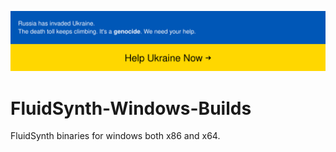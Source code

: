 [![Stand With Ukraine](https://raw.githubusercontent.com/vshymanskyy/StandWithUkraine/main/banner2-direct.svg)](https://stand-with-ukraine.pp.ua)

# FluidSynth-Windows-Builds
FluidSynth binaries for windows both x86 and x64.
